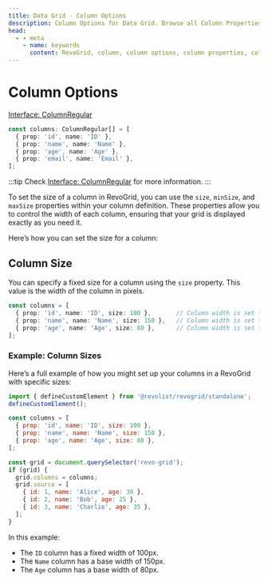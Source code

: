 ```yaml
---
title: Data Grid - Column Options
description: Column Options for Data Grid. Browse all Column Properties used to configure Columns and Column Groups. Lists properties, types and defaults. Download RevoGrid today - The best JavaScript Table & JavaScript Data Grid in the world.
head:
  - - meta
    - name: keywords
      content: RevoGrid, column, column options, column properties, column types, column defaults, column size, column width, column min size, column max size
---
```


# Column Options
[<Badge type="tip">Interface: ColumnRegular</Badge>](../types/Interface.ColumnRegular)

<!--@include: ../parts/column.md-->

```typescript
const columns: ColumnRegular[] = [
  { prop: 'id', name: 'ID' },
  { prop: 'name', name: 'Name' },
  { prop: 'age', name: 'Age' },
  { prop: 'email', name: 'Email' },
];
```

:::tip
Check [Interface: ColumnRegular](../types/Interface.ColumnRegular) for more information.
:::

To set the size of a column in RevoGrid, you can use the `size`, `minSize`, and `maxSize` properties within your column definition. These properties allow you to control the width of each column, ensuring that your grid is displayed exactly as you need it.

Here’s how you can set the size for a column:

## Column Size

You can specify a fixed size for a column using the `size` property. This value is the width of the column in pixels.

```typescript
const columns = [
  { prop: 'id', name: 'ID', size: 100 },       // Column width is set to 100px
  { prop: 'name', name: 'Name', size: 150 },   // Column width is set to 150px
  { prop: 'age', name: 'Age', size: 80 },      // Column width is set to 80px
];
```

### Example: Column Sizes

Here’s a full example of how you might set up your columns in a RevoGrid with specific sizes:

```javascript
import { defineCustomElement } from '@revolist/revogrid/standalone';
defineCustomElement();

const columns = [
  { prop: 'id', name: 'ID', size: 100 },
  { prop: 'name', name: 'Name', size: 150 },
  { prop: 'age', name: 'Age', size: 80 },
];

const grid = document.querySelector('revo-grid');
if (grid) {
  grid.columns = columns;
  grid.source = [
    { id: 1, name: 'Alice', age: 30 },
    { id: 2, name: 'Bob', age: 25 },
    { id: 3, name: 'Charlie', age: 35 },
  ];
}
```

In this example:

- The `ID` column has a fixed width of 100px.
- The `Name` column has a base width of 150px.
- The `Age` column has a base width of 80px.

